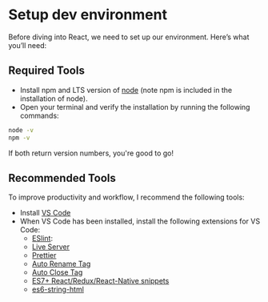 # Setup dev environment

Before diving into React, we need to set up our environment. Here’s what you’ll need:

## Required Tools

- Install npm and LTS version of [node](https://nodejs.org/en/download/prebuilt-installer) (note npm is included in the installation of node).
- Open your terminal and verify the installation by running the following commands:

```bash
node -v
npm -v
```

If both return version numbers, you're good to go!

## Recommended Tools

To improve productivity and workflow, I recommend the following tools:

- Install [VS Code](https://code.visualstudio.com/download)
- When VS Code has been installed, install the following extensions for VS Code:
  - [ESlint](https://marketplace.visualstudio.com/items?itemName=dbaeumer.vscode-eslint):
  - [Live Server](https://marketplace.visualstudio.com/items?itemName=ritwickdey.LiveServer)
  - [Prettier](https://marketplace.visualstudio.com/items?itemName=esbenp.prettier-vscode)
  - [Auto Rename Tag](https://marketplace.visualstudio.com/items?itemName=formulahendry.auto-rename-tag)
  - [Auto Close Tag](https://marketplace.visualstudio.com/items?itemName=formulahendry.auto-close-tag)
  - [ES7+ React/Redux/React-Native snippets](https://marketplace.visualstudio.com/items?itemName=dsznajder.es7-react-js-snippets)
  - [es6-string-html](https://marketplace.visualstudio.com/items?itemName=Tobermory.es6-string-html)
